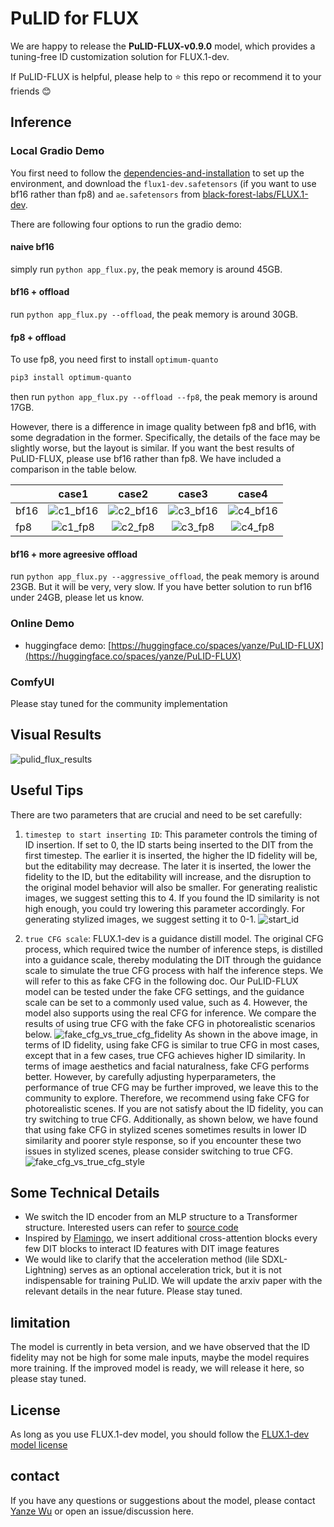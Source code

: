 # PuLID for FLUX
We are happy to release the **PuLID-FLUX-v0.9.0** model, which provides a tuning-free ID customization solution for FLUX.1-dev. 

If PuLID-FLUX is helpful, please help to ⭐ this repo or recommend it to your friends 😊

## Inference
### Local Gradio Demo
You first need to follow the [dependencies-and-installation](../README.md#wrench-dependencies-and-installation) to set 
up the environment, and download the `flux1-dev.safetensors` (if you want to use bf16 rather than fp8) and `ae.safetensors` from [black-forest-labs/FLUX.1-dev](https://huggingface.co/black-forest-labs/FLUX.1-dev/tree/main).

There are following four options to run the gradio demo:

#### naive bf16
simply run `python app_flux.py`, the peak memory is around 45GB.

#### bf16 + offload
run `python app_flux.py --offload`, the peak memory is around 30GB.

#### fp8 + offload
To use fp8, you need first to install `optimum-quanto`
```bash
pip3 install optimum-quanto
```
then run `python app_flux.py --offload --fp8`, the peak memory is around 17GB.

However, there is a difference in image quality between fp8 and bf16, with some degradation in the former. 
Specifically, the details of the face may be slightly worse, but the layout is similar. If you want the best results
of PuLID-FLUX, please use bf16 rather than fp8.
We have included a comparison in the table below.

|      |                                            case1                                            |                                            case2                                             |                                            case3                                            |                                           case4                                          |
|------|:-------------------------------------------------------------------------------------------:|:--------------------------------------------------------------------------------------------:|:-------------------------------------------------------------------------------------------:|:----------------------------------------------------------------------------------------:|
| bf16 | ![c1_bf16](https://github.com/user-attachments/assets/781b2102-d5fe-4786-b4d3-7b8df501c781) | ![c2_bf16](https://github.com/user-attachments/assets/6218a6ca-f07e-4a9a-ac63-896526ff52cf)  | ![c3_bf16](https://github.com/user-attachments/assets/3b6675e5-d26e-4799-b0f3-72e4a7f9a771) |![c4_bf16](https://github.com/user-attachments/assets/b4e162ca-da8b-4e68-8d6b-ba1a674b2a0b)|
| fp8  | ![c1_fp8](https://github.com/user-attachments/assets/8547f020-bd39-4e9b-aa82-b85be4efc41c)  |  ![c2_fp8](https://github.com/user-attachments/assets/00d3d485-0298-4966-82e1-a31946797ac8)  | ![c3_fp8](https://github.com/user-attachments/assets/b1c6a6b6-1140-49a3-93bd-1245ee5fef4c)  |![c4_fp8](https://github.com/user-attachments/assets/62e512ca-6315-4a89-9350-430e20b86b36)|


#### bf16 + more agreesive offload
run `python app_flux.py --aggressive_offload`, the peak memory is around 23GB.
But it will be very, very slow. If you have better solution to run bf16 under 24GB, please let us know.

### Online Demo
- huggingface demo: 
[https://huggingface.co/spaces/yanze/PuLID-FLUX](https://huggingface.co/spaces/yanze/PuLID-FLUX)

### ComfyUI
Please stay tuned for the community implementation

## Visual Results
![pulid_flux_results](https://github.com/user-attachments/assets/7eafb90a-fdd1-4ae7-bc41-8c428d568848)


## Useful Tips
There are two parameters that are crucial and need to be set carefully:

1. `timestep to start inserting ID`: This parameter controls the timing of ID insertion. If set to 0, the ID starts being inserted to the DIT from the first timestep. The earlier it is inserted, the higher the ID fidelity will be, but the editability may decrease. The later it is inserted, the lower the fidelity to the ID, but the editability will increase, and the disruption to the original model behavior will also be smaller. For generating realistic images, we suggest setting this to 4. If you found the ID similarity is not high enough, you could try lowering this parameter accordingly. For generating stylized images, we suggest setting it to 0-1.
![start_id](https://github.com/user-attachments/assets/3866ffab-542d-4e2f-9a0c-6877c9158d49)

2. `true CFG scale`: FLUX.1-dev is a guidance distill model. The original CFG process, which required twice the number of inference steps, is distilled into a guidance scale, thereby modulating the DIT through the guidance scale to simulate the true CFG process with half the inference steps. We will refer to this as fake CFG in the following doc. Our PuLID-FLUX model can be tested under the fake CFG settings, and the guidance scale can be set to a commonly used value, such as 4. However, the model also supports using the real CFG for inference. We compare the results of using true CFG with the fake CFG in photorealistic scenarios below.
![fake_cfg_vs_true_cfg_fidelity](https://github.com/user-attachments/assets/73b44dc8-37c7-48c8-8f55-73882731126d)
As shown in the above image, in terms of ID fidelity, using fake CFG is similar to true CFG in most cases, except that in a few cases, true CFG achieves higher ID similarity. In terms of image aesthetics and facial naturalness, fake CFG performs better. However, by carefully adjusting hyperparameters, the performance of true CFG may be further improved, we leave this to the community to explore. Therefore, we recommend using fake CFG for photorealistic scenes. If you are not satisfy about the ID fidelity, you can try switching to true CFG. Additionally, as shown below, we have found that using fake CFG in stylized scenes sometimes results in lower ID similarity and poorer style response, so if you encounter these two issues in stylized scenes, please consider switching to true CFG.
![fake_cfg_vs_true_cfg_style](https://github.com/user-attachments/assets/fb042639-64e6-4bb3-a3a4-5c138793318e)

   

## Some Technical Details
- We switch the ID encoder from an MLP structure to a Transformer structure. Interested users can refer to [source code](https://github.com/ToTheBeginning/PuLID/blob/cce7cdd65b5bf283c1a39c29f2726902a3c135ca/pulid/encoders_flux.py#L122)
- Inspired by [Flamingo](https://arxiv.org/abs/2204.14198), we insert additional cross-attention blocks every few DIT blocks to interact ID features with DIT image features
- We would like to clarify that the acceleration method (lile SDXL-Lightning) serves as an
optional acceleration trick, but it is not indispensable for training PuLID. We will update the arxiv paper with the relevant details in the near future. Please stay tuned.


## limitation
The model is currently in beta version, and we have observed that the ID fidelity may not be high for some male inputs, maybe the model requires more training. If the improved model is ready, we will release it here, so please stay tuned.

## License
As long as you use FLUX.1-dev model, you should follow the [FLUX.1-dev model license](https://github.com/black-forest-labs/flux/tree/main/model_licenses)

## contact
If you have any questions or suggestions about the model, please contact [Yanze Wu](https://tothebeginning.github.io/) or open an issue/discussion here.